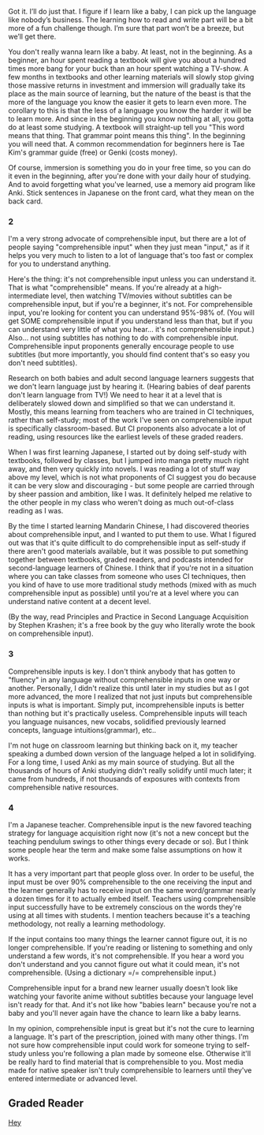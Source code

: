 Got it. I’ll do just that. I figure if I learn like a baby, I can pick up the language like nobody’s business. The learning how to read and write part will be a bit more of a fun challenge though. I’m sure that part won’t be a breeze, but we’ll get there.

You don't really wanna learn like a baby. At least, not in the beginning. As a beginner, an hour spent reading a textbook will give you about a hundred times more bang for your buck than an hour spent watching a TV-show. A few months in textbooks and other learning materials will slowly stop giving those massive returns in investment and immersion will gradually take its place as the main source of learning, but the nature of the beast is that the more of the language you know the easier it gets to learn even more. The corollary to this is that the less of a language you know the harder it will be to learn more. And since in the beginning you know nothing at all, you gotta do at least some studying. A textbook will straight-up tell you "This word means that thing. That grammar point means this thing". In the beginning you will need that. A common recommendation for beginners here is Tae Kim's grammar guide (free) or Genki (costs money).

Of course, immersion is something you do in your free time, so you can do it even in the beginning, after you're done with your daily hour of studying. And to avoid forgetting what you've learned, use a memory aid program like Anki. Stick sentences in Japanese on the front card, what they mean on the back card.


### 2

I'm a very strong advocate of comprehensible input, but there are a lot of people saying "comprehensible input" when they just mean "input," as if it helps you very much to listen to a lot of language that's too fast or complex for you to understand anything.

Here's the thing: it's not comprehensible input unless you can understand it. That is what "comprehensible" means. If you're already at a high-intermediate level, then watching TV/movies without subtitles can be comprehensible input, but if you're a beginner, it's not. For comprehensible input, you're looking for content you can understand 95%-98% of. (You will get SOME comprehensible input if you understand less than that, but if you can understand very little of what you hear... it's not comprehensible input.) Also... not using subtitles has nothing to do with comprehensible input. Comprehensible input proponents generally encourage people to use subtitles (but more importantly, you should find content that's so easy you don't need subtitles).

Research on both babies and adult second language learners suggests that we don't learn language just by hearing it. (Hearing babies of deaf parents don't learn language from TV!) We need to hear it at a level that is deliberately slowed down and simplified so that we can understand it. Mostly, this means learning from teachers who are trained in CI techniques, rather than self-study; most of the work I've seen on comprehensible input is specifically classroom-based. But CI proponents also advocate a lot of reading, using resources like the earliest levels of these graded readers.

When I was first learning Japanese, I started out by doing self-study with textbooks, followed by classes, but I jumped into manga pretty much right away, and then very quickly into novels. I was reading a lot of stuff way above my level, which is not what proponents of CI suggest you do because it can be very slow and discouraging - but some people are carried through by sheer passion and ambition, like I was. It definitely helped me relative to the other people in my class who weren't doing as much out-of-class reading as I was.

By the time I started learning Mandarin Chinese, I had discovered theories about comprehensible input, and I wanted to put them to use. What I figured out was that it's quite difficult to do comprehensible input as self-study if there aren't good materials available, but it was possible to put something together between textbooks, graded readers, and podcasts intended for second-language learners of Chinese. I think that if you're not in a situation where you can take classes from someone who uses CI techniques, then you kind of have to use more traditional study methods (mixed with as much comprehensible input as possible) until you're at a level where you can understand native content at a decent level.

(By the way, read Principles and Practice in Second Language Acquisition by Stephen Krashen; it's a free book by the guy who literally wrote the book on comprehensible input).

### 3

Comprehensible inputs is key. I don't think anybody that has gotten to "fluency" in any language without comprehensible inputs in one way or another. Personally, I didn't realize this until later in my studies but as I got more advanced, the more I realized that not just inputs but comprehensible inputs is what is important. Simply put, incomprehensible inputs is better than nothing but it's practically useless. Comprehensible inputs will teach you language nuisances, new vocabs, solidified previously learned concepts, language intuitions(grammar), etc..

I'm not huge on classroom learning but thinking back on it, my teacher speaking a dumbed down version of the language helped a lot in solidifying. For a long time, I used Anki as my main source of studying. But all the thousands of hours of Anki studying didn't really solidify until much later; it came from hundreds, if not thousands of exposures with contexts from comprehensible native resources.

### 4
I'm a Japanese teacher. Comprehensible input is the new favored teaching strategy for language acquisition right now (it's not a new concept but the teaching pendulum swings to other things every decade or so). But I think some people hear the term and make some false assumptions on how it works.

It has a very important part that people gloss over. In order to be useful, the input must be over 90% comprehensible to the one receiving the input and the learner generally has to receive input on the same word/grammar nearly a dozen times for it to actually embed itself. Teachers using comprehensible input successfully have to be extremely conscious on the words they're using at all times with students. I mention teachers because it's a teaching methodology, not really a learning methodology.

If the input contains too many things the learner cannot figure out, it is no longer comprehensible. If you're reading or listening to something and only understand a few words, it's not comprehensible. If you hear a word you don't understand and you cannot figure out what it could mean, it's not comprehensible. (Using a dictionary =/= comprehensible input.)

Comprehensible input for a brand new learner usually doesn't look like watching your favorite anime without subtitles because your language level isn't ready for that. And it's not like how "babies learn" because you're not a baby and you'll never again have the chance to learn like a baby learns.

In my opinion, comprehensible input is great but it's not the cure to learning a language. It's part of the prescription, joined with many other things. I'm not sure how comprehensible input could work for someone trying to self-study unless you're following a plan made by someone else. Otherwise it'll be really hard to find material that is comprehensible to you. Most media made for native speaker isn't truly comprehensible to learners until they've entered intermediate or advanced level.


## Graded Reader
[Hey](https://tadoku.org/japanese/en/graded-readers-en/)